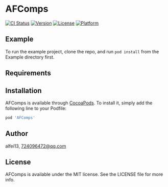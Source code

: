# AFComps

[![CI Status](https://img.shields.io/travis/alfei13/AFComps.svg?style=flat)](https://travis-ci.org/alfei13/AFComps)
[![Version](https://img.shields.io/cocoapods/v/AFComps.svg?style=flat)](https://cocoapods.org/pods/AFComps)
[![License](https://img.shields.io/cocoapods/l/AFComps.svg?style=flat)](https://cocoapods.org/pods/AFComps)
[![Platform](https://img.shields.io/cocoapods/p/AFComps.svg?style=flat)](https://cocoapods.org/pods/AFComps)

## Example

To run the example project, clone the repo, and run `pod install` from the Example directory first.

## Requirements

## Installation

AFComps is available through [CocoaPods](https://cocoapods.org). To install
it, simply add the following line to your Podfile:

```ruby
pod 'AFComps'
```

## Author

alfei13, 724096472@qq.com

## License

AFComps is available under the MIT license. See the LICENSE file for more info.
